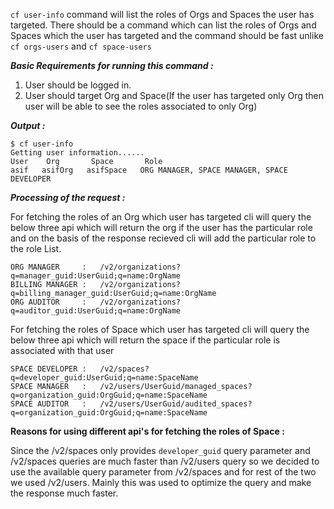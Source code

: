 ```cf user-info``` command will list the roles of Orgs and Spaces the user has targeted. There should be a command which can list the roles of Orgs and Spaces which the user has targeted and the command should be fast unlike ```cf orgs-users``` and ```cf space-users```   


***Basic Requirements for running this command :***   
1. User should be logged in.  
2. User should target Org and Space(If the user has targeted only Org then user will be able to see the roles associated to only Org)  


***Output :***  
```
$ cf user-info
Getting user information......
User    Org       Space       Role
asif   asifOrg   asifSpace   ORG MANAGER, SPACE MANAGER, SPACE DEVELOPER
```


***Processing of the request :*** 

For fetching the roles of an Org which user has targeted cli will query the below three api which will return the org if the user has the particular role
and on the basis of the response recieved cli will add the particular role to the role List.

```
ORG MANAGER 	:	/v2/organizations?q=manager_guid:UserGuid;q=name:OrgName
BILLING MANAGER : 	/v2/organizations?q=billing_manager_guid:UserGuid;q=name:OrgName
ORG AUDITOR		:	/v2/organizations?q=auditor_guid:UserGuid;q=name:OrgName
```

For fetching the roles of Space which user has targeted cli will query the below three api which will return the space if the particular role is associated with that user

```
SPACE DEVELOPER	:	/v2/spaces?q=developer_guid:UserGuid;q=name:SpaceName
SPACE MANAGER	:	/v2/users/UserGuid/managed_spaces?q=organization_guid:OrgGuid;q=name:SpaceName
SPACE AUDITOR	:	/v2/users/UserGuid/audited_spaces?q=organization_guid:OrgGuid;q=name:SpaceName
```

****Reasons for using different api's for fetching the roles of Space :****  

Since the /v2/spaces only provides ```developer_guid``` query parameter and /v2/spaces queries are much faster than /v2/users query so we decided to use the available
query parameter from /v2/spaces and for rest of the two we used /v2/users. Mainly this was used to optimize the query and make the response much faster.
